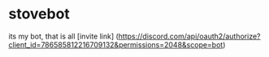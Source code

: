 # stovebot
its my bot, that is all
[invite link] (https://discord.com/api/oauth2/authorize?client_id=786585812216709132&permissions=2048&scope=bot)
